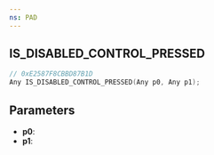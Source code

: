 ```yaml
---
ns: PAD
---
```

## IS_DISABLED_CONTROL_PRESSED

```c
// 0xE2587F8CBBD87B1D
Any IS_DISABLED_CONTROL_PRESSED(Any p0, Any p1);
```

## Parameters
* **p0**:
* **p1**:
